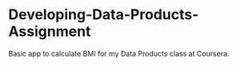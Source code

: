 # Developing-Data-Products-Assignment
Basic app to calculate BMI for my Data Products class at Coursera.
